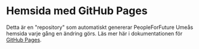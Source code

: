 # Hemsida med GitHub Pages
Detta är en "repository" som automatiskt genererar PeopleForFuture Umeås hemsida varje gång en ändring görs. Läs mer här i dokumentationen för [GitHub Pages](https://docs.github.com/en/pages).
